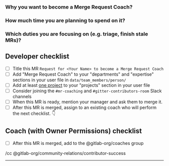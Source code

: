 <!-- Congratulations! Fill out the following MR when you feel you are ready to become a Merge Request Coach!  -->
<!-- See https://about.gitlab.com/handbook/marketing/developer-relations/contributor-success/merge-request-coach-lifecycle.html#applying-to-become-a-merge-request-coach -->

### Why you want to become a Merge Request Coach?

<!-- Could be personal and/or professional reason(s) -->

### How much time you are planning to spend on it?

<!-- Be mindful of the time you will need to keep up with your other responsibilities -->

### Which duties you are focusing on (e.g. triage, finish stale MRs)?

<!-- See https://handbook.gitlab.com/job-families/expert/merge-request-coach/#responsibilities for ideas -->

## Developer checklist

- [ ] Title this MR `Request for <Your Name> to become a Merge Request Coach`
- [ ] Add "Merge Request Coach" to your "departments" and "expertise" sections in your user file in `data/team_members/person/`
- [ ] Add at least [one project](data/team_members/person/README.md) to your "projects" section in your user file
- [ ] Consider joining the `#mr-coaching` and `#gitter-contributors-room` Slack channels
- [ ] When this MR is ready, mention your manager and ask them to merge it.
- [ ] After this MR is merged, assign to an existing coach who will perform the next checklist. :point_down:

## Coach (with Owner Permissions) checklist

- [ ] After this MR is merged, add <user-name> to the @gitlab-org/coaches group

/cc @gitlab-org/community-relations/contributor-success

---

<!-- DO NOT REMOVE -->
[transparency]: https://about.gitlab.com/handbook/values/#transparency
[internal-communications]: https://about.gitlab.com/handbook/people-group/employment-branding/people-communications/
[mr-buddies-slack]: https://gitlab.slack.com/archives/CLM8K5LF4
[company-fyi-slack]: https://gitlab.slack.com/archives/C010XFJFTHN
[whats-happening-at-gitlab-slack]: https://gitlab.slack.com/archives/C0259241C
